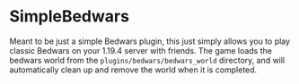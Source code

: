 # SimpleBedwars

Meant to be just a simple Bedwars plugin, this just simply allows you to play classic Bedwars on your 1.19.4 server with friends. 
The game loads the bedwars world from the `plugins/bedwars/bedwars_world` directory, and will automatically clean up and remove the world when it is completed.
